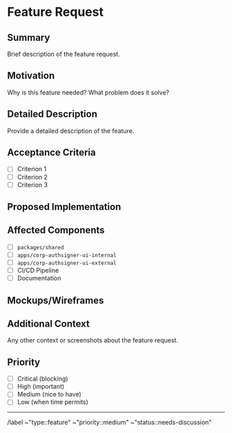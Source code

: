 # Feature Request

## Summary

Brief description of the feature request.

## Motivation

Why is this feature needed? What problem does it solve?

## Detailed Description

Provide a detailed description of the feature.

## Acceptance Criteria

- [ ] Criterion 1
- [ ] Criterion 2
- [ ] Criterion 3

## Proposed Implementation

<!-- If you have ideas about how to implement this -->

## Affected Components

- [ ] `packages/shared`
- [ ] `apps/corp-authsigner-ui-internal`
- [ ] `apps/corp-authsigner-ui-external`
- [ ] CI/CD Pipeline
- [ ] Documentation

## Mockups/Wireframes

<!-- Add mockups or wireframes if applicable -->

## Additional Context

Any other context or screenshots about the feature request.

## Priority

- [ ] Critical (blocking)
- [ ] High (important)
- [ ] Medium (nice to have)
- [ ] Low (when time permits)

---

/label ~"type::feature" ~"priority::medium" ~"status::needs-discussion"
